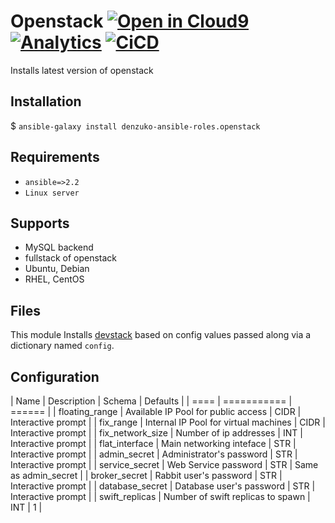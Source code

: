 # Openstack [![Open in Cloud9](https://img.shields.io/badge/Open%20in-Cloud9-blue.svg?style=flat-square)](https://c9.io/auth/github?r=https%3A%2F%2Fc9.io%2Fopen%2F%3Fclone_url%3Dhttps%253A%252F%252Fgithub.com%252Fdenzuko-ansible-roles%252Fopenstack.git) [![Analytics](https://ga-beacon.appspot.com/UA-110571074-1/denzuko/ansible-roles/openstack?flat)](https://github.com/denzuko-ansible-roles/openstack) [![CiCD](https://img.shields.io/travis/denzuko-ansible-roles/openstack.svg?style=flat-square)](https://travis-ci.org/denzuko-ansible-roles/openstack)

Installs latest version of openstack

## Installation
$ ``` ansible-galaxy install denzuko-ansible-roles.openstack ```

## Requirements
* `ansible=>2.2`
* `Linux server`

## Supports
* MySQL backend
* fullstack of openstack
* Ubuntu, Debian
* RHEL, CentOS

## Files
This module Installs [devstack](https://wiki.openstack.org/wiki/DevStack) based
on config values passed along via a dictionary named `config`.


## Configuration

| Name | Description | Schema | Defaults |
| ==== | =========== | ====== |
| floating_range | Available IP Pool for public access | CIDR | Interactive prompt |
| fix_range | Internal IP Pool for virtual machines | CIDR | Interactive prompt |
| fix_network_size | Number of ip addresses | INT | Interactive prompt |
| flat_interface | Main networking inteface | STR | Interactive prompt |
| admin_secret | Administrator's password | STR | Interactive prompt |
| service_secret | Web Service password | STR | Same as admin_secret |
| broker_secret | Rabbit user's password | STR | Interactive prompt |
| database_secret | Database user's password | STR | Interactive prompt |
| swift_replicas | Number of swift replicas to spawn | INT | 1 |
